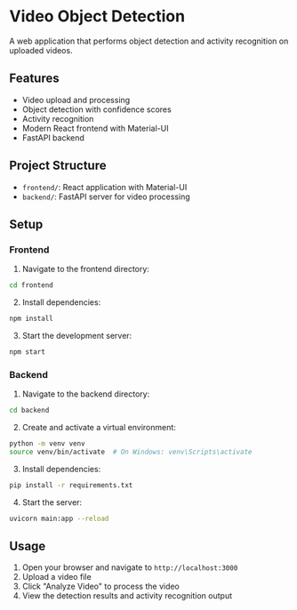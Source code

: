 # Video Object Detection

A web application that performs object detection and activity recognition on uploaded videos.

## Features

- Video upload and processing
- Object detection with confidence scores
- Activity recognition
- Modern React frontend with Material-UI
- FastAPI backend

## Project Structure

- `frontend/`: React application with Material-UI
- `backend/`: FastAPI server for video processing

## Setup

### Frontend

1. Navigate to the frontend directory:
```bash
cd frontend
```

2. Install dependencies:
```bash
npm install
```

3. Start the development server:
```bash
npm start
```

### Backend

1. Navigate to the backend directory:
```bash
cd backend
```

2. Create and activate a virtual environment:
```bash
python -m venv venv
source venv/bin/activate  # On Windows: venv\Scripts\activate
```

3. Install dependencies:
```bash
pip install -r requirements.txt
```

4. Start the server:
```bash
uvicorn main:app --reload
```

## Usage

1. Open your browser and navigate to `http://localhost:3000`
2. Upload a video file
3. Click "Analyze Video" to process the video
4. View the detection results and activity recognition output 